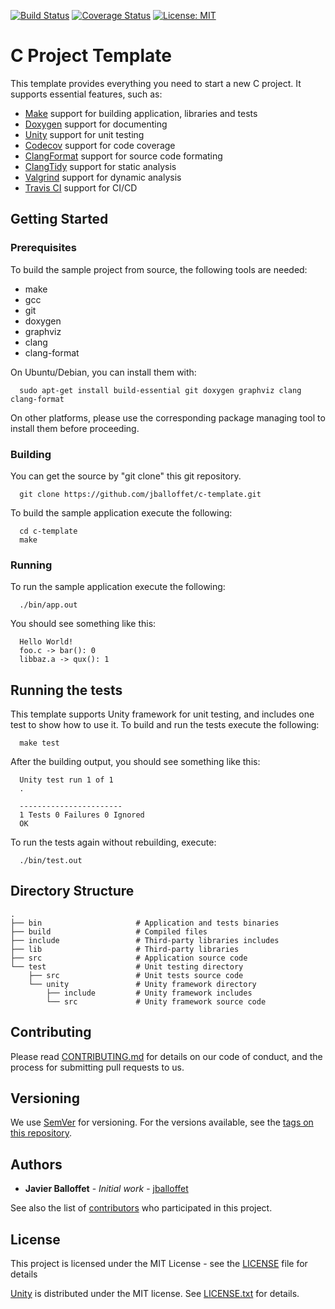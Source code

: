 [![Build Status](https://travis-ci.com/jballoffet/c-template.svg?branch=master)](https://travis-ci.com/jballoffet/c-template)
[![Coverage Status](https://codecov.io/gh/jballoffet/c-template/branch/master/graph/badge.svg)](https://codecov.io/gh/jballoffet/c-template)
[![License: MIT](https://img.shields.io/badge/License-MIT-blue.svg)](https://opensource.org/licenses/MIT)

# C Project Template

This template provides everything you need to start a new C project. It supports essential features, such as:

 * [Make](https://www.gnu.org/software/make/) support for building application, libraries and tests
 * [Doxygen](http://www.doxygen.nl/) support for documenting
 * [Unity](http://www.throwtheswitch.org/unity/) support for unit testing
 * [Codecov](https://codecov.io/) support for code coverage
 * [ClangFormat](https://clang.llvm.org/docs/ClangFormat.html/) support for source code formating
 * [ClangTidy](https://clang.llvm.org/extra/clang-tidy/) support for static analysis
 * [Valgrind](https://valgrind.org/) support for dynamic analysis
 * [Travis CI](https://travis-ci.com/) support for CI/CD

## Getting Started

### Prerequisites

To build the sample project from source, the following tools are needed:

 * make
 * gcc
 * git
 * doxygen
 * graphviz
 * clang
 * clang-format

On Ubuntu/Debian, you can install them with:

```shell
  sudo apt-get install build-essential git doxygen graphviz clang clang-format
```

On other platforms, please use the corresponding package managing tool to
install them before proceeding.

### Building

You can get the source by "git clone" this git repository.

```shell
  git clone https://github.com/jballoffet/c-template.git
```

To build the sample application execute the following:

```shell
  cd c-template
  make
```

### Running

To run the sample application execute the following:

```shell
  ./bin/app.out
```
You should see something like this:

```
  Hello World!
  foo.c -> bar(): 0
  libbaz.a -> qux(): 1
```

## Running the tests

This template supports Unity framework for unit testing, and includes one test to show how to use it. To build and run the tests execute the following:

```shell
  make test
```

After the building output, you should see something like this:

```
  Unity test run 1 of 1
  .

  -----------------------
  1 Tests 0 Failures 0 Ignored 
  OK
```

To run the tests again without rebuilding, execute:

```shell
  ./bin/test.out
```

## Directory Structure

    .
    ├── bin                     # Application and tests binaries
    ├── build                   # Compiled files
    ├── include                 # Third-party libraries includes
    ├── lib                     # Third-party libraries
    ├── src                     # Application source code
    └── test                    # Unit testing directory
        ├── src                 # Unit tests source code
        └── unity               # Unity framework directory
            ├── include         # Unity framework includes
            └── src             # Unity framework source code

## Contributing

Please read [CONTRIBUTING.md](/CONTRIBUTING.md) for details on our code of conduct, and the process for submitting pull requests to us.

## Versioning

We use [SemVer](http://semver.org/) for versioning. For the versions available, see the [tags on this repository](https://github.com/jballoffet/c-template/tags). 

## Authors

* **Javier Balloffet** - *Initial work* - [jballoffet](https://github.com/jballoffet)

See also the list of [contributors](https://github.com/jballoffet/c-template/contributors) who participated in this project.

## License

This project is licensed under the MIT License - see the [LICENSE](/LICENSE) file for details

[Unity](http://www.throwtheswitch.org/unity/) is
distributed under the MIT license. See [LICENSE.txt](/test/unity/LICENSE.txt) for details.
